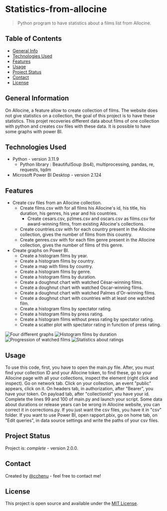 # Statistics-from-allocine
> Python program to have statistics about a films list from Allocine.

## Table of Contents
* [General Info](#general-information)
* [Technologies Used](#technologies-used)
* [Features](#features)
* [Usage](#usage)
* [Project Status](#project-status)
* [Contact](#contact)
* [License](#license)


## General Information
On Allocine, a feature allow to create collection of films. The website does not give statistics on a collection, the goal of this project is to have these statistics. 
This projet recoveries different data about films of one collection with python and creates csv files with these data. It is possible to have some graphs with power BI.

## Technologies Used
- Python - version 3.11.9
  - Python library : BeautifulSoup (bs4), multiprocessing, pandas, re, requests, tqdm
- Microsoft Power BI Desktop - version 2.124

## Features
- Create csv files from an Allocine collection.
  - Create films.csv with for all films his Allocine's id, his title, his duration, his genres, his year and his countries.
    - Create cesars.csv, pzlmes.csv and oscars.csv as films.csv for award-winning films, from existing Allocine's collections.
  - Create countries.csv with for each country present in the Allocine collection, gives the number of films from this country.
  - Create genres.csv with for each film genre present in the Allocine collection, gives the number of films of this genre.
- Create graphs on Power BI.
  - Create a histogram films by year.
  - Create a histogram films by country.
  - Create a map with films by country.
  - Create a histogram films by genre.
  - Create a histogram films by duration.
  - Create a doughnut chart with watched César-winning films.
  - Create a doughnut chart with watched Oscar-winning films.
  - Create a doughnut chart with watched Palmes d'Or-winning films.
  - Create a doughnut chart with countries with at least one watched film.
  - Create a histogram films by spectator rating.
  - Create a histogram films by press rating.
  - Create a histogram films without press rating by spectator rating.
  - Create a scatter plot with spectator rating in function of press rating.

![Four different graphs](https://zupimages.net/up/24/19/4cc1.png)
![Histogram films by duration](https://zupimages.net/up/24/19/fgw1.png)
![Progression of watched films](https://zupimages.net/up/24/27/xh1j.png)
![Statistics about ratings](https://zupimages.net/up/24/27/ci26.png)


## Usage
To use this code, first, you have to open the main.py file.
After, you must find your collection ID and your Allocine token, to find these, go to your Allocine page with all your collections, inspect the element (right click and inspect). Go on network tab. Click on your collection, an event "public" appears, click on it. On headers tab, in authorization, after "Bearer", you have your token. On payload tab, after "collectionId" you have your id.
Complete the lines 99 and 100 of main.py and launch your script.
Some data about durations or release years can be wrong in Allocine website, you can correct it in corrections.py.
If you just want the csv files, you have it in "csv" folder.
If you want to use Power BI, open rapport.pbix, go on home tab, on "Edit queries", in data source settings and write the paths of your csv files.


## Project Status
Project is: _complete_ - version 2.0.0.


## Contact
Created by [@cchenu](https://github.com/cchenu/) - feel free to contact me!

## License
This project is open source and available under the [MIT License](LICENSE).

